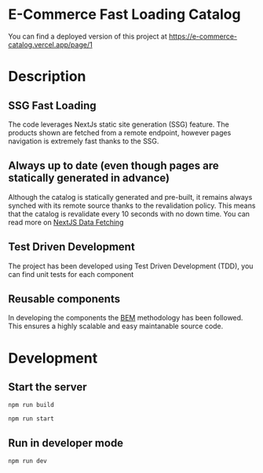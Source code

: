 # E-Commerce Fast Loading Catalog


You can find a deployed version of this project at https://e-commerce-catalog.vercel.app/page/1

# Description

## SSG Fast Loading

The code leverages NextJs static site generation (SSG) feature.
The products shown are fetched from a remote endpoint, however pages navigation is extremely fast thanks to the SSG.

## Always up to date (even though pages are statically generated in advance)

Although the catalog is statically generated and pre-built, it remains always synched with its remote source thanks to the revalidation policy. This means that the catalog is revalidate every 10 seconds with no down time. 
You can read more on [NextJS Data Fetching](https://nextjs.org/docs/basic-features/data-fetching) 

## Test Driven Development

The project has been developed using Test Driven Development (TDD), you can find unit tests for each component

## Reusable components

In developing the components the [BEM](https://en.bem.info/methodology/quick-start/) methodology has been followed. This ensures a highly scalable and easy maintanable source code.
 
# Development

## Start the server

```shell
npm run build

npm run start
```

## Run in developer mode 

```shell
npm run dev
```
